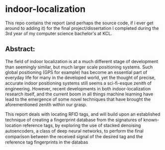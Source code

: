 # indoor-localization

This repo contains the report (and perhaps the source code, if i ever get around to adding it) for the final project/dissertation I completed during the 3rd year of my computer science bachelor's at KCL.

## Abstract:

The ﬁeld of indoor localization is at a much diﬀerent stage of development than seemingly similar, but much larger scale positioning systems. Such global positioning (GPS for example) has become an essential part of everyday life for many in the developed world, yet the thought of precise, accurate indoor positioning systems still seems a sci-ﬁ-esque zenith of engineering. However, recent developments in both indoor-localization research itself, and the current boom in all things machine learning have lead to the emergence of some novel techniques that have brought the aforementioned zenith within our grasp.

This report deals with locating RFID tags, and will build upon an established technique of creating a ﬁngerprint database from the signatures of known-location reference tags, by exploring the use of stacked denoising autoencoders, a class of deep neural networks, to perform the ﬁnal comparison between the received signal of the desired tag and the reference tag ﬁngerprints in the databas
